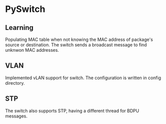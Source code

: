 # PySwitch

## Learning
Populating MAC table when not knowing the MAC address of package's source or destination.
The switch sends a broadcast message to find unknwon MAC addresses.

## VLAN

Implemented vLAN support for switch. The configuration is written in config directory.

## STP

The switch also supports STP, having a different thread for BDPU messages.

